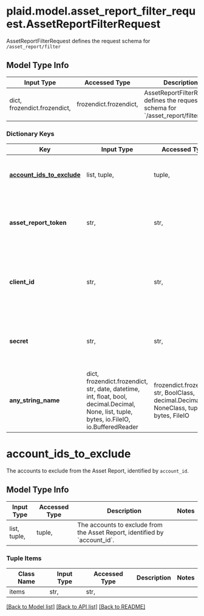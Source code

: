 # plaid.model.asset_report_filter_request.AssetReportFilterRequest

AssetReportFilterRequest defines the request schema for `/asset_report/filter`

## Model Type Info
Input Type | Accessed Type | Description | Notes
------------ | ------------- | ------------- | -------------
dict, frozendict.frozendict,  | frozendict.frozendict,  | AssetReportFilterRequest defines the request schema for &#x60;/asset_report/filter&#x60; | 

### Dictionary Keys
Key | Input Type | Accessed Type | Description | Notes
------------ | ------------- | ------------- | ------------- | -------------
**[account_ids_to_exclude](#account_ids_to_exclude)** | list, tuple,  | tuple,  | The accounts to exclude from the Asset Report, identified by &#x60;account_id&#x60;. | 
**asset_report_token** | str,  | str,  | A token that can be provided to endpoints such as &#x60;/asset_report/get&#x60; or &#x60;/asset_report/pdf/get&#x60; to fetch or update an Asset Report. | 
**client_id** | str,  | str,  | Your Plaid API &#x60;client_id&#x60;. The &#x60;client_id&#x60; is required and may be provided either in the &#x60;PLAID-CLIENT-ID&#x60; header or as part of a request body. | [optional] 
**secret** | str,  | str,  | Your Plaid API &#x60;secret&#x60;. The &#x60;secret&#x60; is required and may be provided either in the &#x60;PLAID-SECRET&#x60; header or as part of a request body. | [optional] 
**any_string_name** | dict, frozendict.frozendict, str, date, datetime, int, float, bool, decimal.Decimal, None, list, tuple, bytes, io.FileIO, io.BufferedReader | frozendict.frozendict, str, BoolClass, decimal.Decimal, NoneClass, tuple, bytes, FileIO | any string name can be used but the value must be the correct type | [optional]

# account_ids_to_exclude

The accounts to exclude from the Asset Report, identified by `account_id`.

## Model Type Info
Input Type | Accessed Type | Description | Notes
------------ | ------------- | ------------- | -------------
list, tuple,  | tuple,  | The accounts to exclude from the Asset Report, identified by &#x60;account_id&#x60;. | 

### Tuple Items
Class Name | Input Type | Accessed Type | Description | Notes
------------- | ------------- | ------------- | ------------- | -------------
items | str,  | str,  |  | 

[[Back to Model list]](../../README.md#documentation-for-models) [[Back to API list]](../../README.md#documentation-for-api-endpoints) [[Back to README]](../../README.md)

